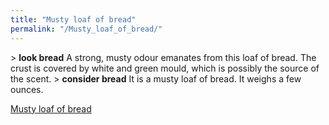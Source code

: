 ```yaml
---
title: "Musty loaf of bread"
permalink: "/Musty_loaf_of_bread/"
---
```


\> **look bread**
A strong, musty odour emanates from this loaf of bread. The crust is
covered by
white and green mould, which is possibly the source of the scent.
\> **consider bread**
It is a musty loaf of bread.
It weighs a few ounces.

[Musty loaf of bread](Category:_Consumables "wikilink")